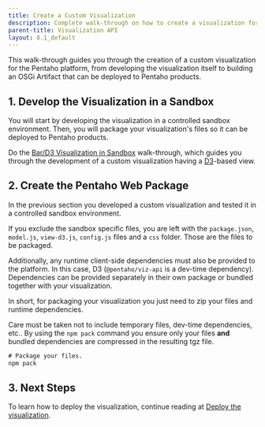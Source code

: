 ```yaml
---
title: Create a Custom Visualization
description: Complete walk-through on how to create a visualization for the Pentaho platform.
parent-title: Visualization API
layout: 8.1_default
---
```


This walk-through guides you through the creation of a custom visualization for the Pentaho platform, 
from developing the visualization itself to building an OSGi Artifact that can be deployed to Pentaho products.

## 1. Develop the Visualization in a Sandbox

You will start by developing the visualization in a controlled sandbox environment.
Then, you will package your visualization's files so it can be deployed to Pentaho products.

Do the [Bar/D3 Visualization in Sandbox](samples/bar-d3-sandbox) walk-through, 
which guides you through the development of a custom visualization having a [D3](https://d3js.org/)-based view.

## 2. Create the Pentaho Web Package

In the previous section you developed a custom visualization and tested it in a controlled sandbox environment.

If you exclude the sandbox specific files, you are left with the `package.json`, `model.js`, `view-d3.js`, `config.js`
files and a `css` folder. Those are the files to be packaged.

Additionally, any runtime client-side dependencies must also be provided to the platform.
In this case, D3 (`@pentaho/viz-api` is a dev-time dependency).
Dependencies can be provided separately in their own package or bundled together with your visualization.

In short, for packaging your visualization you just need to zip your files and runtime dependencies.

Care must be taken not to include temporary files, dev-time dependencies, etc..
By using the `npm pack` command you ensure only your files **and** bundled dependencies are compressed in the resulting tgz file.

```xml
# Package your files.
npm pack
```

## 3. Next Steps

To learn how to deploy the visualization,
continue reading at [Deploy the visualization](.#deploying-the-visualization).

